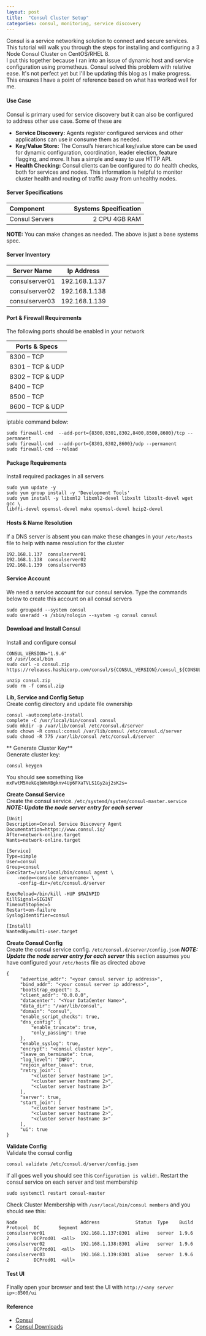```yaml
---
layout: post
title:  "Consul Cluster Setup"
categories: consul, monitoring, service discovery
---
```


Consul is a service networking solution to connect and secure services. This tutorial will walk you through the steps for 
installing and configuring a 3 Node Consul Cluster on CentOS/RHEL 8.<br>
I put this together because I ran into an issue of dynamic host and service configuration using prometheus. Consul solved this
problem with relative ease. It's not perfect yet but I'll be updating this blog as I make progress. This ensures I have a point
of reference based on what has worked well for me.

#### **Use Case**
Consul is primary used for service discovery but it can also be configured to address other use case. Some of these are
* **Service Discovery:** Agents register configured services and other applications can use ir consume them as needed. 
* **Key/Value Store:** The Consul’s hierarchical key/value store can be used for dynamic configuration, coordination, leader election, feature flagging, and more. It has a simple and easy to use HTTP API. 
* **Health Checking:** Consul clients can be configured to do health checks, both for services and nodes. This information is helpful to monitor cluster health and routing of traffic away from unhealthy nodes.


#### **Server Specifications**

|Component &nbsp; &nbsp; &nbsp; &nbsp; &nbsp; &nbsp; &nbsp; | Systems Specification |
|:------------- | --------------------: |
|Consul Servers |  2 CPU   4GB RAM      |

**NOTE:**
You can make changes as needed. The above is just a base systems spec.

#### **Server Inventory**

|Server Name    |  Ip Address      |
|---------------|------------------|
|consulserver01 |  192.168.1.137   |
|consulserver02 |  192.168.1.138   |
|consulserver03 |  192.168.1.139   |

#### **Port & Firewall Requirements**
The following ports should be enabled in your network

| Ports & Specs    | 
|------------------|
| 8300  – TCP      |
| 8301  – TCP & UDP|
| 8302  – TCP & UDP|
| 8400  – TCP      |
| 8500  – TCP      |
| 8600  – TCP & UDP|

iptable command below:
```
sudo firewall-cmd  --add-port={8300,8301,8302,8400,8500,8600}/tcp --permanent
sudo firewall-cmd  --add-port={8301,8302,8600}/udp --permanent
sudo firewall-cmd --reload
```

#### **Package Requirements**
Install required packages in all servers
```
sudo yum update -y
sudo yum group install -y 'Development Tools'
sudo yum install -y libxml2 libxml2-devel libxslt libxslt-devel wget gcc \
libffi-devel openssl-devel make openssl-devel bzip2-devel 
```

#### **Hosts & Name Resolution**
If a DNS server is absent you can make these changes in your ```/etc/hosts``` file to help with name resolution for the cluster
```
192.168.1.137  consulserver01
192.168.1.138  consulserver02
192.168.1.139  consulserver03
```

#### **Service Account**
We need a service account for our consul service. Type the commands below to create this account on all consul servers
```
sudo groupadd --system consul
sudo useradd -s /sbin/nologin --system -g consul consul
```

#### **Download and Install Consul**
Install and configure consul
```
CONSUL_VERSION="1.9.6"
cd /usr/local/bin
sudo curl -o consul.zip https://releases.hashicorp.com/consul/${CONSUL_VERSION}/consul_${CONSUL_VERSION}_linux_amd64.zip

unzip consul.zip
sudo rm -f consul.zip
```

**Lib, Service and Config Setup**<br>
Create config directory and update file ownership
```
consul -autocomplete-install
complete -C /usr/local/bin/consul consul
sudo mkdir -p /var/lib/consul /etc/consul.d/server
sudo chown -R consul:consul /var/lib/consul /etc/consul.d/server
sudo chmod -R 775 /var/lib/consul /etc/consul.d/server
```
** Generate Cluster Key**<br>
Generate cluster key:
```
consul keygen
```
You should see something like ```mxFwtM5XekGqbWmXBgknv4Up6FXaTVLS1Gy2aj2sK2s=```

**Create Consul Service**<br>
Create the consul service. ```/etc/systemd/system/consul-master.service``` ***NOTE: Update the node server entry for each server***
```
[Unit]
Description=Consul Service Discovery Agent
Documentation=https://www.consul.io/
After=network-online.target
Wants=network-online.target

[Service]
Type=simple
User=consul
Group=consul
ExecStart=/usr/local/bin/consul agent \
	-node=<consule servername> \
	-config-dir=/etc/consul.d/server

ExecReload=/bin/kill -HUP $MAINPID
KillSignal=SIGINT
TimeoutStopSec=5
Restart=on-failure
SyslogIdentifier=consul

[Install]
WantedBy=multi-user.target

```

**Create Consul Config**<br>
Create the consul service config. ```/etc/consul.d/server/config.json``` ***NOTE: Update the node server entry for each server***
this section assumes you have configured your ```/etc/hosts``` file as directed above
```
{
     "advertise_addr": "<your consul server ip address>",
     "bind_addr": "<your consul server ip address>",
     "bootstrap_expect": 3,
     "client_addr": "0.0.0.0",
     "datacenter": "<Your DataCenter Name>",
     "data_dir": "/var/lib/consul",
     "domain": "consul",
     "enable_script_checks": true,
     "dns_config": {
         "enable_truncate": true,
         "only_passing": true
     },
     "enable_syslog": true,
     "encrypt": "<consul cluster key>",
     "leave_on_terminate": true,
     "log_level": "INFO",
     "rejoin_after_leave": true,
     "retry_join": [
         "<cluster server hostname 1>",
         "<cluster server hostname 2>",
         "<cluster server hostname 3>"
     ],
     "server": true,
     "start_join": [
         "<cluster server hostname 1>",
         "<cluster server hostname 2>",
         "<cluster server hostname 3>"
     ],
     "ui": true
}
```

**Validate Config**<br>
Validate the consul config
```
consul validate /etc/consul.d/server/config.json
```
if all goes well you should see this ```Configuration is valid!```. Restart the consul service on each server and test membership
```
sudo systemctl restart consul-master
```
Check Cluster Membership with ```/usr/local/bin/consul members``` and you should see this:
```
Node                       Address             Status  Type    Build  Protocol  DC       Segment
consulserver01             192.168.1.137:8301  alive   server  1.9.6  2         DCProd01  <all>
consulserver02             192.168.1.138:8301  alive   server  1.9.6  2         DCProd01  <all>
consulserver03             192.168.1.139:8301  alive   server  1.9.6  2         DCProd01  <all>
```


#### **Test UI**
Finally open your browser and test the UI with ```http://<any server ip>:8500/ui```



#### **Reference**
* [Consul](https://www.consul.io/)
* [Consul Downloads](https://releases.hashicorp.com/consul/)
